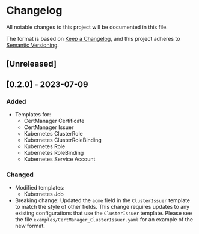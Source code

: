 # Changelog

All notable changes to this project will be documented in this file.

The format is based on [Keep a Changelog](https://keepachangelog.com/en/1.0.0/),
and this project adheres to [Semantic Versioning](https://semver.org/spec/v2.0.0.html).

## [Unreleased]

## [0.2.0] - 2023-07-09
### Added
- Templates for:
  - CertManager Certificate
  - CertManager Issuer
  - Kubernetes ClusterRole
  - Kubernetes ClusterRoleBinding
  - Kubernetes Role
  - Kubernetes RoleBinding
  - Kubernetes Service Account

### Changed
- Modified templates:
  - Kubernetes Job
- Breaking change: Updated the `acme` field in the `ClusterIssuer` template to match the style of other fields.
  This change requires updates to any existing configurations that use the `ClusterIssuer` template. Please see the
  file `examples/CertManager_ClusterIssuer.yaml` for an example of the new format.